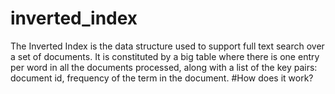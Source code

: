 # inverted_index
The Inverted Index is the data structure used to support full text search over a set of documents.
It is constituted by a big table where there is one entry per word in all the documents processed,
along with a list of the key pairs: document id, frequency of the term in the document.
#How does it work?
